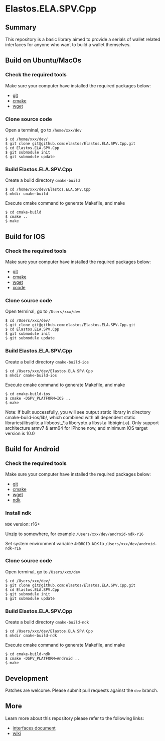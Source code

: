 # Elastos.ELA.SPV.Cpp

## Summary
This repository is a basic library aimed to provide a serials of wallet related interfaces for anyone who want to build a wallet themselves.


## Build on Ubuntu/MacOs
### Check the required tools
Make sure your computer have installed the required packages below:
* [git](https://www.git-scm.com/downloads)
* [cmake](https://cmake.org/download)
* [wget](https://www.gnu.org/software/wget)

### Clone source code
Open a terminal, go to `/home/xxx/dev`
```shell
$ cd /home/xxx/dev/
$ git clone git@github.com:elastos/Elastos.ELA.SPV.Cpp.git
$ cd Elastos.ELA.SPV.Cpp
$ git submodule init
$ git submodule update
```

### Build Elastos.ELA.SPV.Cpp

Create a build directory `cmake-build`
```shell
$ cd /home/xxx/dev/Elastos.ELA.SPV.Cpp
$ mkdir cmake-build
```

Execute cmake command to generate Makefile, and make
```shell
$ cd cmake-build
$ cmake ..
$ make
```

## Build for IOS

### Check the required tools

Make sure your computer have installed the required packages below:

- [git](https://www.git-scm.com/downloads)
- [cmake](https://cmake.org/download)
- [wget](https://www.gnu.org/software/wget)
- [xcode](https://developer.apple.com/xcode/download)

### Clone source code

Open terminal, go to `/Users/xxx/dev`

```shell
$ cd /Users/xxx/dev/
$ git clone git@github.com:elastos/Elastos.ELA.SPV.Cpp.git
$ cd Elastos.ELA.SPV.Cpp
$ git submodule init
$ git submodule update
```

### Build Elastos.ELA.SPV.Cpp

Create a build directory `cmake-build-ios`

```shell
$ cd /Users/xxx/dev/Elastos.ELA.SPV.Cpp
$ mkdir cmake-build-ios
```

Execute cmake command to generate Makefile, and make

```shell
$ cd cmake-build-ios
$ cmake -DSPV_PLATFORM=IOS ..
$ make
```

Note: If built successfully, you will see output static library in directory cmake-build-ios/lib/, which combined with all dependent static libraries(libsqlite.a libboost_*.a libcrypto.a libssl.a libbigint.a). Only support architecture armv7 & arm64 for iPhone now, and minimum IOS target version is 10.0

## Build for Android

### Check the required tools
Make sure your computer have installed the required packages below:
* [git](https://www.git-scm.com/downloads)
* [cmake](https://cmake.org/download)
* [wget](https://www.gnu.org/software/wget)
* [ndk](https://developer.android.com/ndk/downloads/)

### Install ndk
`NDK` version: r16+

Unzip to somewhere, for example `/Users/xxx/dev/android-ndk-r16`

Set system environment variable `ANDROID_NDK` to `/Users/xxx/dev/android-ndk-r16`

### Clone source code
Open terminal, go to `/Users/xxx/dev`
```shell
$ cd /Users/xxx/dev/
$ git clone git@github.com:elastos/Elastos.ELA.SPV.Cpp.git
$ cd Elastos.ELA.SPV.Cpp
$ git submodule init
$ git submodule update
```

### Build Elastos.ELA.SPV.Cpp

Create a build directory `cmake-build-ndk`
```shell
$ cd /Users/xxx/dev/Elastos.ELA.SPV.Cpp
$ mkdir cmake-build-ndk
```

Execute cmake command to generate Makefile, and make
```shell
$ cd cmake-build-ndk
$ cmake -DSPV_PLATFORM=Android ..
$ make
```


## Development
Patches are welcome. Please submit pull requests against the `dev` branch.


## More

Learn more about this repository please refer to the following links:
- [interfaces document](https://raindust.github.io/Elastos.ELA.SPV.Cpp.Document/)
- [wiki](https://github.com/elastos/Elastos.ELA.SPV.Cpp/wiki)

